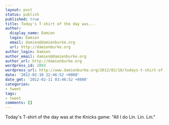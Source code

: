 ```yaml
---
layout: post
status: publish
published: true
title: Today's T-shirt of the day was...
author:
  display_name: Damien
  login: Damien
  email: damien@damienburke.org
  url: http://damienburke.org
author_login: Damien
author_email: damien@damienburke.org
author_url: http://damienburke.org
wordpress_id: 2093
wordpress_url: http://www.damienburke.org/2012/02/10/todays-t-shirt-of-the-day-was/
date: '2012-02-10 22:46:52 +0000'
date_gmt: '2012-02-11 03:46:52 +0000'
categories:
- tweet
tags:
- tweet
comments: []
---
```

<p>Today's T-shirt of the day was at the Knicks game: "All I do Lin. Lin. Lin."</p>
